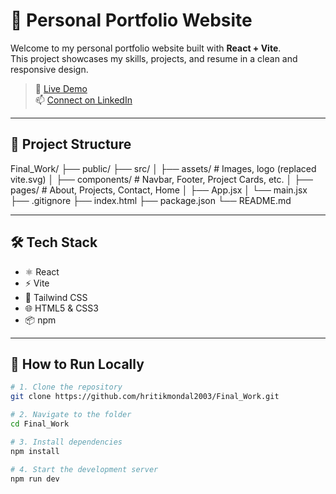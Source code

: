 # 🚀 Personal Portfolio Website

Welcome to my personal portfolio website built with **React + Vite**.  
This project showcases my skills, projects, and resume in a clean and responsive design.

> 🔗 [Live Demo](https://my-project-roan-six-45.vercel.app/)  
> 📫 [Connect on LinkedIn](https://www.linkedin.com/in/hritikmondal/)

---

## 📁 Project Structure

Final_Work/
├── public/
├── src/
│ ├── assets/ # Images, logo (replaced vite.svg)
│ ├── components/ # Navbar, Footer, Project Cards, etc.
│ ├── pages/ # About, Projects, Contact, Home
│ ├── App.jsx
│ └── main.jsx
├── .gitignore
├── index.html
├── package.json
└── README.md

---

## 🛠️ Tech Stack

- ⚛️ React
- ⚡ Vite
- 🎨 Tailwind CSS
- 🌐 HTML5 & CSS3
- 📦 npm

---

## 🚚 How to Run Locally

```bash
# 1. Clone the repository
git clone https://github.com/hritikmondal2003/Final_Work.git

# 2. Navigate to the folder
cd Final_Work

# 3. Install dependencies
npm install

# 4. Start the development server
npm run dev

